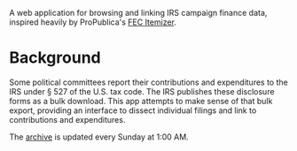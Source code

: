 A web application for browsing and linking IRS campaign finance data, inspired heavily by ProPublica's [FEC Itemizer](https://projects.propublica.org/itemizer/).

# Background
Some political committees report their contributions and expenditures to the IRS under § 527 of the U.S. tax code. The IRS publishes these disclosure forms as a bulk download. This app attempts to make sense of that bulk export, providing an interface to dissect individual filings and link to contributions and expenditures.

The [archive](http://forms.irs.gov/app/pod/dataDownload/dataDownload) is updated every Sunday at 1:00 AM.
